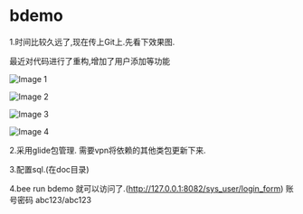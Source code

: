 # bdemo

1.时间比较久远了,现在传上Git上.先看下效果图.

最近对代码进行了重构,增加了用户添加等功能

![Image 1](https://raw.githubusercontent.com/pzhen/bdemo/master/doc/bdemo-1.png)

![Image 2](https://raw.githubusercontent.com/pzhen/bdemo/master/doc/bdemo-2.png)

![Image 3](https://raw.githubusercontent.com/pzhen/bdemo/master/doc/bdemo3.png)

![Image 4](https://raw.githubusercontent.com/pzhen/bdemo/master/doc/bdemo-4.png)

2.采用glide包管理. 需要vpn将依赖的其他类包更新下来. 

3.配置sql.(在doc目录)

4.bee run bdemo 就可以访问了.(http://127.0.0.1:8082/sys_user/login_form)
账号密码 abc123/abc123
